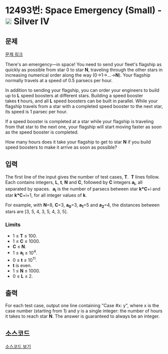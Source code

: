 # 12493번: Space Emergency (Small) - <img src="https://static.solved.ac/tier_small/7.svg" style="height:20px" /> Silver IV

<!-- performance -->

<!-- 문제 제출 후 깃허브에 푸시를 했을 때 제출한 코드의 성능이 입력될 공간입니다.-->

<!-- end -->

## 문제

[문제 링크](https://boj.kr/12493)


<p>There's an emergency—in space! You need to send your fleet's flagship as quickly as possible from star 0 to star&nbsp;<strong>N</strong>, traveling through the other stars in increasing numerical order along the way (0→1→...→<strong>N</strong>). Your flagship normally travels at a speed of 0.5 parsecs per hour.</p>

<p>In addition to sending your flagship, you can order your engineers to build up to&nbsp;<strong>L</strong>&nbsp;speed boosters at different stars. Building a speed booster takes&nbsp;<strong>t</strong>&nbsp;hours, and all&nbsp;<strong>L</strong>&nbsp;speed boosters can be built in parallel. While your flagship travels from a star with a completed speed booster to the next star, its speed is 1 parsec per hour.</p>

<p>If a speed booster is completed at a star while your flagship is traveling from that star to the next one, your flagship will start moving faster as soon as the speed booster is completed.</p>

<p>How many hours does it take your flagship to get to star&nbsp;<strong>N</strong>&nbsp;if you build speed boosters to make it arrive as soon as possible?</p>



## 입력


<p>The first line of the input gives the number of test cases,&nbsp;<strong>T</strong>.&nbsp;&nbsp;<strong>T</strong>&nbsp;lines follow. Each contains integers,&nbsp;<strong>L</strong>,&nbsp;<strong>t</strong>,&nbsp;<strong>N</strong>&nbsp;and&nbsp;<strong>C</strong>, followed by&nbsp;<strong>C</strong>&nbsp;integers&nbsp;<strong>a<sub>i</sub></strong>, all separated by spaces.&nbsp;&nbsp;<strong>a<sub>i</sub></strong>&nbsp;is the number of parsecs between star&nbsp;<strong>k*C</strong>+i and star&nbsp;<strong>k*C</strong>+i+1, for all integer values of&nbsp;<strong>k</strong>.</p>

<p>For example, with&nbsp;<strong>N</strong>=8,&nbsp;<strong>C</strong>=3,&nbsp;<strong>a<sub>0</sub></strong>=3,&nbsp;<strong>a<sub>1</sub></strong>=5 and&nbsp;<strong>a<sub>2</sub></strong>=4, the distances between stars are [3, 5, 4, 3, 5, 4, 3, 5].</p>

<h3>Limits</h3>

<ul>
<li>1 ≤&nbsp;<strong>T</strong>&nbsp;≤ 100.</li>
<li>1 ≤&nbsp;<strong>C</strong>&nbsp;≤ 1000.</li>
<li><strong>C</strong>&nbsp;≤&nbsp;<strong>N</strong>.</li>
<li>1 ≤&nbsp;<strong>a<sub>i</sub></strong>&nbsp;≤ 10<sup>4</sup>.</li>
<li>0 ≤&nbsp;<strong>t</strong>&nbsp;≤ 10<sup>11</sup>.</li>
<li><strong>t</strong>&nbsp;is even.</li>
<li>1 ≤&nbsp;<strong>N</strong>&nbsp;≤ 1000.</li>
<li>0 ≤&nbsp;<strong>L</strong>&nbsp;≤ 2.</li>
</ul>



## 출력


<p>For each test case, output one line containing "Case #x: y", where x is the case number (starting from 1) and y is a single integer: the number of hours it takes to reach star&nbsp;<strong>N</strong>. The answer is guaranteed to always be an integer.</p>



## 소스코드

[소스코드 보기](Space%20Emergency%20(Small).cpp)